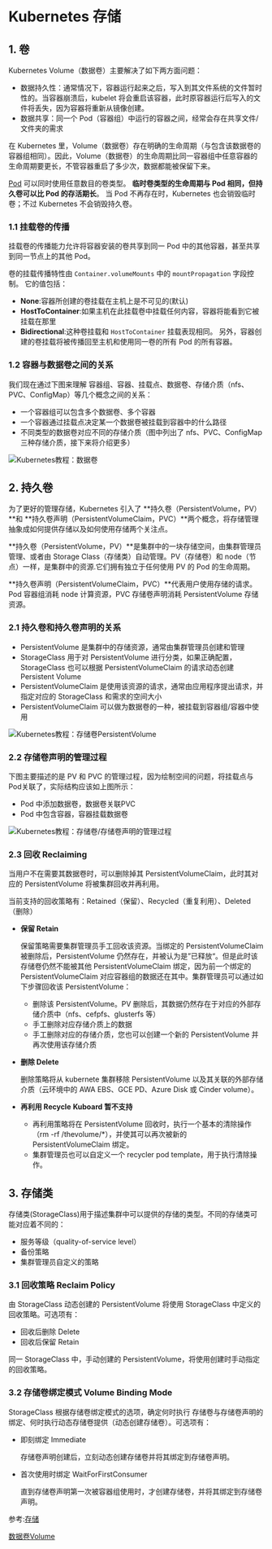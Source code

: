 # **Kubernetes 存储**

## 1. 卷

Kubernetes Volume（数据卷）主要解决了如下两方面问题：

- 数据持久性：通常情况下，容器运行起来之后，写入到其文件系统的文件暂时性的。当容器崩溃后，kubelet 将会重启该容器，此时原容器运行后写入的文件将丢失，因为容器将重新从镜像创建。
- 数据共享：同一个 Pod（容器组）中运行的容器之间，经常会存在共享文件/文件夹的需求

在 Kubernetes 里，Volume（数据卷）存在明确的生命周期（与包含该数据卷的容器组相同）。因此，Volume（数据卷）的生命周期比同一容器组中任意容器的生命周期要更长，不管容器重启了多少次，数据都能被保留下来。

 [Pod](https://kubernetes.io/zh-cn/docs/concepts/workloads/pods/) 可以同时使用任意数目的卷类型。 **临时卷类型的生命周期与 Pod 相同，但持久卷可以比 Pod 的存活期长**。 当 Pod 不再存在时，Kubernetes 也会销毁临时卷；不过 Kubernetes 不会销毁持久卷。

### 1.1 挂载卷的传播

挂载卷的传播能力允许将容器安装的卷共享到同一 Pod 中的其他容器，甚至共享到同一节点上的其他 Pod。

卷的挂载传播特性由 `Container.volumeMounts` 中的 `mountPropagation` 字段控制。 它的值包括：

- **None**:容器所创建的卷挂载在主机上是不可见的(默认)
- **HostToContainer**:如果主机在此挂载卷中挂载任何内容，容器将能看到它被挂载在那里
- **Bidirectional**:这种卷挂载和 `HostToContainer` 挂载表现相同。 另外，容器创建的卷挂载将被传播回至主机和使用同一卷的所有 Pod 的所有容器。



### 1.2 容器与数据卷之间的关系

我们现在通过下图来理解 容器组、容器、挂载点、数据卷、存储介质（nfs、PVC、ConfigMap）等几个概念之间的关系：

- 一个容器组可以包含多个数据卷、多个容器
- 一个容器通过挂载点决定某一个数据卷被挂载到容器中的什么路径
- 不同类型的数据卷对应不同的存储介质（图中列出了 nfs、PVC、ConfigMap 三种存储介质，接下来将介绍更多）

![Kubernetes教程：数据卷](https://kuboard.cn/assets/img/image-20190904201849792.70b324a5.png)





## 2. 持久卷

为了更好的管理存储，Kubernetes 引入了 **持久卷（PersistentVolume，PV）**和 **持久卷声明（PersistentVolumeClaim，PVC）**两个概念，将存储管理抽象成如何提供存储以及如何使用存储两个关注点。

**持久卷（PersistentVolume，PV）**是集群中的一块存储空间，由集群管理员管理、或者由 Storage Class（存储类）自动管理。PV（存储卷）和 node（节点）一样，是集群中的资源.它们拥有独立于任何使用 PV 的 Pod 的生命周期。

**持久卷声明（PersistentVolumeClaim，PVC）**代表用户使用存储的请求。Pod 容器组消耗 node 计算资源，PVC 存储卷声明消耗 PersistentVolume 存储资源。

### 2.1 持久卷和持久卷声明的关系

- PersistentVolume 是集群中的存储资源，通常由集群管理员创建和管理
- StorageClass 用于对 PersistentVolume 进行分类，如果正确配置，StorageClass 也可以根据 PersistentVolumeClaim 的请求动态创建 Persistent Volume
- PersistentVolumeClaim 是使用该资源的请求，通常由应用程序提出请求，并指定对应的 StorageClass 和需求的空间大小
- PersistentVolumeClaim 可以做为数据卷的一种，被挂载到容器组/容器中使用

![Kubernetes教程：存储卷PersistentVolume](https://kuboard.cn/assets/img/image-20190906074512760.92b15a35.png)



### 2.2  存储卷声明的管理过程

下图主要描述的是 PV 和 PVC 的管理过程，因为绘制空间的问题，将挂载点与Pod关联了，实际结构应该如上图所示：

- Pod 中添加数据卷，数据卷关联PVC
- Pod 中包含容器，容器挂载数据卷

![Kubernetes教程：存储卷/存储卷声明的管理过程](https://kuboard.cn/assets/img/image-20191016133601950.cb105979.png)

### 2.3 回收 Reclaiming

当用户不在需要其数据卷时，可以删除掉其 PersistentVolumeClaim，此时其对应的 PersistentVolume 将被集群回收并再利用。

当前支持的回收策略有：Retained（保留）、Recycled（重复利用）、Deleted（删除）

- **保留 Retain**

  保留策略需要集群管理员手工回收该资源。当绑定的 PersistentVolumeClaim 被删除后，PersistentVolume 仍然存在，并被认为是”已释放“。但是此时该存储卷仍然不能被其他 PersistentVolumeClaim 绑定，因为前一个绑定的 PersistentVolumeClaim 对应容器组的数据还在其中。集群管理员可以通过如下步骤回收该 PersistentVolume：

  - 删除该 PersistentVolume。PV 删除后，其数据仍然存在于对应的外部存储介质中（nfs、cefpfs、glusterfs 等）
  - 手工删除对应存储介质上的数据
  - 手工删除对应的存储介质，您也可以创建一个新的 PersistentVolume 并再次使用该存储介质

- **删除 Delete**

  删除策略将从 kubernete 集群移除 PersistentVolume 以及其关联的外部存储介质（云环境中的 AWA EBS、GCE PD、Azure Disk 或 Cinder volume）。

- **再利用 Recycle** **Kuboard 暂不支持**

  - 再利用策略将在 PersistentVolume 回收时，执行一个基本的清除操作（rm -rf /thevolume/*），并使其可以再次被新的 PersistentVolumeClaim 绑定。
  - 集群管理员也可以自定义一个 recycler pod template，用于执行清除操作。



## 3. 存储类

存储类(StorageClass)用于描述集群中可以提供的存储的类型。不同的存储类可能对应着不同的：

- 服务等级（quality-of-service level）
- 备份策略
- 集群管理员自定义的策略

### 3.1 回收策略 Reclaim Policy

由 StorageClass 动态创建的 PersistentVolume 将使用 StorageClass 中定义的回收策略。可选项有：

- 回收后删除 Delete
- 回收后保留 Retain

同一 StorageClass 中，手动创建的 PersistentVolume，将使用创建时手动指定的回收策略。

### 3.2 存储卷绑定模式 Volume Binding Mode

StorageClass 根据存储卷绑定模式的选项，确定何时执行 存储卷与存储卷声明的绑定、何时执行动态存储卷提供（动态创建存储卷）。可选项有：

- 即刻绑定 Immediate

  存储卷声明创建后，立刻动态创建存储卷并将其绑定到存储卷声明。

- 首次使用时绑定 WaitForFirstConsumer

  直到存储卷声明第一次被容器组使用时，才创建存储卷，并将其绑定到存储卷声明。



















参考:[存储](https://kubernetes.io/zh-cn/docs/concepts/storage/)

[数据卷Volume](https://kuboard.cn/learning/k8s-intermediate/persistent/volume.html#%E6%95%B0%E6%8D%AE%E5%8D%B7%E6%A6%82%E8%BF%B0)